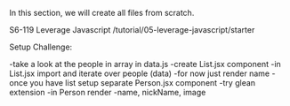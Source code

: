 In this section, we will create all files from scratch.

S6-119 Leverage Javascript
/tutorial/05-leverage-javascript/starter

Setup Challenge:

-take a look at the people in array in data.js
-create List.jsx component
-in List.jsx import and iterate over people (data)
-for now just render name
-once you have list setup separate Person.jsx component
    -try glean extension
-in Person render
    -name, nickName, image